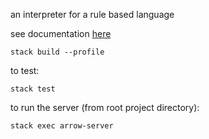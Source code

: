 an interpreter for a rule based language

see documentation [here](docs/index.md)

```
stack build --profile
```

to test:

```
stack test
```

to run the server (from root project directory):

```
stack exec arrow-server
```
